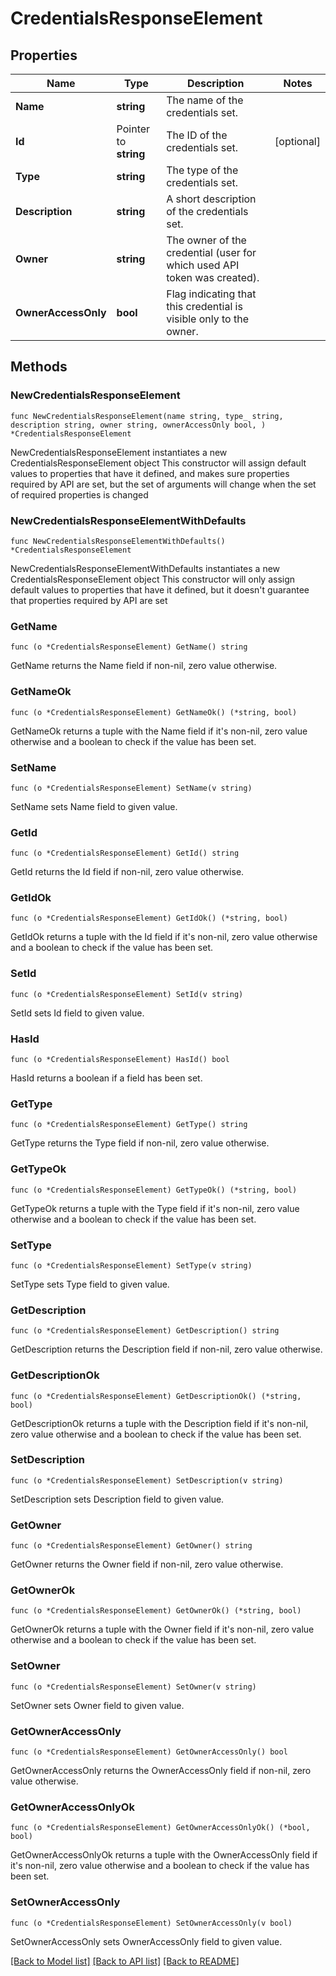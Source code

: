 # CredentialsResponseElement

## Properties

Name | Type | Description | Notes
------------ | ------------- | ------------- | -------------
**Name** | **string** | The name of the credentials set. | 
**Id** | Pointer to **string** | The ID of the credentials set. | [optional] 
**Type** | **string** | The type of the credentials set. | 
**Description** | **string** | A short description of the credentials set. | 
**Owner** | **string** | The owner of the credential (user for which used API token was created). | 
**OwnerAccessOnly** | **bool** | Flag indicating that this credential is visible only to the owner. | 

## Methods

### NewCredentialsResponseElement

`func NewCredentialsResponseElement(name string, type_ string, description string, owner string, ownerAccessOnly bool, ) *CredentialsResponseElement`

NewCredentialsResponseElement instantiates a new CredentialsResponseElement object
This constructor will assign default values to properties that have it defined,
and makes sure properties required by API are set, but the set of arguments
will change when the set of required properties is changed

### NewCredentialsResponseElementWithDefaults

`func NewCredentialsResponseElementWithDefaults() *CredentialsResponseElement`

NewCredentialsResponseElementWithDefaults instantiates a new CredentialsResponseElement object
This constructor will only assign default values to properties that have it defined,
but it doesn't guarantee that properties required by API are set

### GetName

`func (o *CredentialsResponseElement) GetName() string`

GetName returns the Name field if non-nil, zero value otherwise.

### GetNameOk

`func (o *CredentialsResponseElement) GetNameOk() (*string, bool)`

GetNameOk returns a tuple with the Name field if it's non-nil, zero value otherwise
and a boolean to check if the value has been set.

### SetName

`func (o *CredentialsResponseElement) SetName(v string)`

SetName sets Name field to given value.


### GetId

`func (o *CredentialsResponseElement) GetId() string`

GetId returns the Id field if non-nil, zero value otherwise.

### GetIdOk

`func (o *CredentialsResponseElement) GetIdOk() (*string, bool)`

GetIdOk returns a tuple with the Id field if it's non-nil, zero value otherwise
and a boolean to check if the value has been set.

### SetId

`func (o *CredentialsResponseElement) SetId(v string)`

SetId sets Id field to given value.

### HasId

`func (o *CredentialsResponseElement) HasId() bool`

HasId returns a boolean if a field has been set.

### GetType

`func (o *CredentialsResponseElement) GetType() string`

GetType returns the Type field if non-nil, zero value otherwise.

### GetTypeOk

`func (o *CredentialsResponseElement) GetTypeOk() (*string, bool)`

GetTypeOk returns a tuple with the Type field if it's non-nil, zero value otherwise
and a boolean to check if the value has been set.

### SetType

`func (o *CredentialsResponseElement) SetType(v string)`

SetType sets Type field to given value.


### GetDescription

`func (o *CredentialsResponseElement) GetDescription() string`

GetDescription returns the Description field if non-nil, zero value otherwise.

### GetDescriptionOk

`func (o *CredentialsResponseElement) GetDescriptionOk() (*string, bool)`

GetDescriptionOk returns a tuple with the Description field if it's non-nil, zero value otherwise
and a boolean to check if the value has been set.

### SetDescription

`func (o *CredentialsResponseElement) SetDescription(v string)`

SetDescription sets Description field to given value.


### GetOwner

`func (o *CredentialsResponseElement) GetOwner() string`

GetOwner returns the Owner field if non-nil, zero value otherwise.

### GetOwnerOk

`func (o *CredentialsResponseElement) GetOwnerOk() (*string, bool)`

GetOwnerOk returns a tuple with the Owner field if it's non-nil, zero value otherwise
and a boolean to check if the value has been set.

### SetOwner

`func (o *CredentialsResponseElement) SetOwner(v string)`

SetOwner sets Owner field to given value.


### GetOwnerAccessOnly

`func (o *CredentialsResponseElement) GetOwnerAccessOnly() bool`

GetOwnerAccessOnly returns the OwnerAccessOnly field if non-nil, zero value otherwise.

### GetOwnerAccessOnlyOk

`func (o *CredentialsResponseElement) GetOwnerAccessOnlyOk() (*bool, bool)`

GetOwnerAccessOnlyOk returns a tuple with the OwnerAccessOnly field if it's non-nil, zero value otherwise
and a boolean to check if the value has been set.

### SetOwnerAccessOnly

`func (o *CredentialsResponseElement) SetOwnerAccessOnly(v bool)`

SetOwnerAccessOnly sets OwnerAccessOnly field to given value.



[[Back to Model list]](../README.md#documentation-for-models) [[Back to API list]](../README.md#documentation-for-api-endpoints) [[Back to README]](../README.md)


